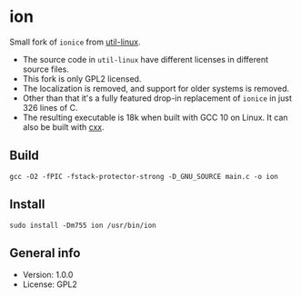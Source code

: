 # ion

Small fork of `ionice` from [util-linux](https://github.com/karelzak/util-linux).

* The source code in `util-linux` have different licenses in different source files.
* This fork is only GPL2 licensed.
* The localization is removed, and support for older systems is removed.
* Other than that it's a fully featured drop-in replacement of `ionice` in just 326 lines of C.
* The resulting executable is 18k when built with GCC 10 on Linux. It can also be built with [cxx](https://github.com/xyproto/cxx).

## Build

    gcc -O2 -fPIC -fstack-protector-strong -D_GNU_SOURCE main.c -o ion

## Install

    sudo install -Dm755 ion /usr/bin/ion

## General info

* Version: 1.0.0
* License: GPL2
